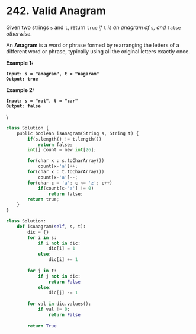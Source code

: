 # 242. Valid Anagram

Given two strings `s` and `t`, return `true` _if_ `t` _is an anagram of_ `s`_, and_ `false` _otherwise_.

An **Anagram** is a word or phrase formed by rearranging the letters of a different word or phrase, typically using all the original letters exactly once.

&#x20;

**Example 1:**

<pre><code><strong>Input: s = "anagram", t = "nagaram"
</strong><strong>Output: true
</strong></code></pre>

**Example 2:**

<pre><code><strong>Input: s = "rat", t = "car"
</strong><strong>Output: false
</strong></code></pre>

\


```python
class Solution {
    public boolean isAnagram(String s, String t) {
        if(s.length() != t.length())
            return false;
        int[] count = new int[26];

        for(char x : s.toCharArray())
            count[x-'a']++;
        for(char x : t.toCharArray())
            count[x-'a']--;
        for(char c = 'a'; c <= 'z'; c++)
            if(count[c-'a'] != 0)
                return false;
        return true;
    }       
}

class Solution:
    def isAnagram(self, s, t):
        dic = {}
        for i in s:
            if i not in dic:
                dic[i] = 1
            else:
                dic[i] += 1
        
        for j in t:
            if j not in dic:
                return False
            else:
                dic[j] -= 1
        
        for val in dic.values():
            if val != 0:
                return False
        
        return True
```
